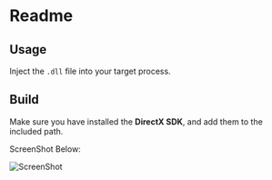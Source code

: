 # Readme

## Usage

Inject the `.dll` file into your target process.

## Build

Make sure you have installed the **DirectX SDK**, and add them to the included path.

ScreenShot Below:

![ScreenShot](http://img.lisnlxy.cn/image/SCPSL_XR79WUuQFl.png)
